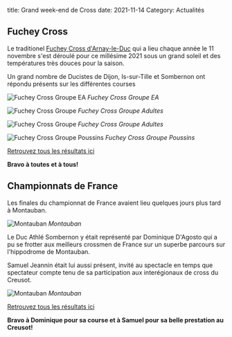 title: Grand week-end de Cross
date: 2021-11-14
Category: Actualités


## Fuchey Cross

Le traditionel [Fuchey Cross d'Arnay-le-Duc](http://www.fucheycross.fr/) qui a lieu chaque année le 11
novembre s'est déroulé pour ce millésime 2021 sous un grand soleil et des
températures très douces pour la saison.

Un grand nombre de Ducistes de Dijon, Is-sur-Tille et Sombernon ont répondu
présents sur les différentes courses


![Fuchey Cross Groupe EA](/images/fuchey-2021-2.jpg)
*Fuchey Cross Groupe EA*

![Fuchey Cross Groupe](/images/fuchey-2021-4.jpeg)
*Fuchey Cross Groupe Adultes*

![Fuchey Cross Groupe](/images/fuchey-2021-5.jpeg)
*Fuchey Cross Groupe Adultes*

![Fuchey Cross Groupe Poussins](/images/fuchey-2021-6.jpeg)
*Fuchey Cross Groupe Poussins*


[Retrouvez tous les résultats ici](https://bases.athle.fr/asp.net/liste.aspx?frmbase=resultats&frmmode=1&frmespace=1297&frmcompetition=243709)


**Bravo à toutes et à tous!**

## Championnats de France 

Les finales du championnat de France avaient lieu quelques jours plus tard à Montauban.

![Montauban](/images/montauban-2021-2.jpeg)
*Montauban*

Le Duc Athlé Sombernon y était représenté par Dominique D'Agosto qui a pu se
frotter aux meilleurs crossmen de France sur un superbe parcours sur
l'hippodrome de Montauban.

Samuel Jeannin était lui aussi présent, invité au spectacle en temps que
spectateur compte tenu de sa participation aux interégionaux de cross du
Creusot.

![Montauban](/images/montauban-2021-1.jpeg)
*Montauban*

[Retrouvez tous les résultats ici](https://bases.athle.fr/asp.net/liste.aspx?frmbase=resultats&frmmode=1&frmespace=0&frmcompetition=250085)


**Bravo à Dominique pour sa course et à Samuel pour sa belle prestation au Creusot!**
